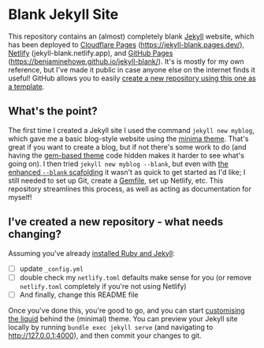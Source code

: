 # Blank Jekyll Site

This repository contains an (almost) completely blank [Jekyll](https://jekyllrb.com/) website, which has been deployed to [Cloudflare Pages](https://pages.cloudflare.com/) (https://jekyll-blank.pages.dev/), [Netlify](https://www.netlify.com/) (jekyll-blank.netlify.app), and [GitHub Pages](https://pages.github.com/) (https://benjaminehowe.github.io/jekyll-blank/). It's is mostly for my own reference, but I've made it public in case anyone else on the internet finds it useful! GitHub allows you to easily [create a new repository using this one as a template](https://github.com/BenjaminEHowe/jekyll-blank/generate).

## What's the point?

The first time I created a Jekyll site I used the command `jekyll new myblog`, which gave me a basic blog-style website using the [minima theme](https://github.com/jekyll/minima). That's great if you want to create a blog, but if not there's some work to do (and having the [gem-based theme](https://jekyllrb.com/docs/themes/#understanding-gem-based-themes) code hidden makes it harder to see what's going on). I then tried `jekyll new myblog --blank`, but even with [the enhanced `--blank` scafolding](https://github.com/jekyll/jekyll/pull/7310) it wasn't as quick to get started as I'd like; I still needed to set up Git, create a [Gemfile](https://bundler.io/gemfile.html), set up Netlify, etc. This repository streamlines this process, as well as acting as documentation for myself!

## I've created a new repository - what needs changing?

Assuming you've already [installed Ruby and Jekyll](https://jekyllrb.com/docs/step-by-step/01-setup/):

- [ ] update `_config.yml`
- [ ] double check my `netlify.toml` defaults make sense for you (or remove `netlify.toml` completely if you're not using Netlify)
- [ ] And finally, change this README file

Once you've done this, you're good to go, and you can start [customising the liquid](https://jekyllrb.com/docs/step-by-step/02-liquid/) behind the (minimal) theme. You can preview your Jekyll site locally by running `bundle exec jekyll serve` (and navigating to http://127.0.0.1:4000), and then commit your changes to git.
